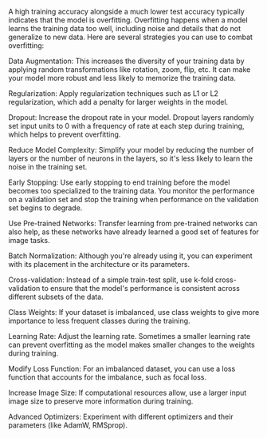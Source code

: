A high training accuracy alongside a much lower test accuracy typically indicates that the model is overfitting. Overfitting happens when a model learns the training data too well, including noise and details that do not generalize to new data. Here are several strategies you can use to combat overfitting:

Data Augmentation: This increases the diversity of your training data by applying random transformations like rotation, zoom, flip, etc. It can make your model more robust and less likely to memorize the training data.

Regularization: Apply regularization techniques such as L1 or L2 regularization, which add a penalty for larger weights in the model.

Dropout: Increase the dropout rate in your model. Dropout layers randomly set input units to 0 with a frequency of rate at each step during training, which helps to prevent overfitting.

Reduce Model Complexity: Simplify your model by reducing the number of layers or the number of neurons in the layers, so it's less likely to learn the noise in the training set.

Early Stopping: Use early stopping to end training before the model becomes too specialized to the training data. You monitor the performance on a validation set and stop the training when performance on the validation set begins to degrade.

Use Pre-trained Networks: Transfer learning from pre-trained networks can also help, as these networks have already learned a good set of features for image tasks.

Batch Normalization: Although you're already using it, you can experiment with its placement in the architecture or its parameters.

Cross-validation: Instead of a simple train-test split, use k-fold cross-validation to ensure that the model's performance is consistent across different subsets of the data.

Class Weights: If your dataset is imbalanced, use class weights to give more importance to less frequent classes during the training.

Learning Rate: Adjust the learning rate. Sometimes a smaller learning rate can prevent overfitting as the model makes smaller changes to the weights during training.

Modify Loss Function: For an imbalanced dataset, you can use a loss function that accounts for the imbalance, such as focal loss.

Increase Image Size: If computational resources allow, use a larger input image size to preserve more information during training.

Advanced Optimizers: Experiment with different optimizers and their parameters (like AdamW, RMSprop).